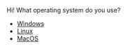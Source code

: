 

Hi! What operating system do you use?



- [Windows](start2_a.md)
- [Linux](start2_b.md)
- [MacOS](start2_c.md)
